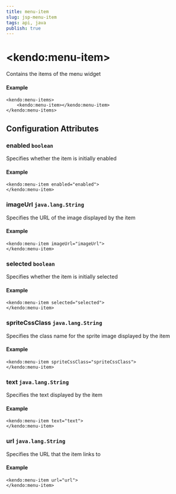 ```yaml
---
title: menu-item
slug: jsp-menu-item
tags: api, java
publish: true
---
```


# \<kendo:menu-item\>

Contains the items of the menu widget

#### Example
    <kendo:menu-items>
        <kendo:menu-item></kendo:menu-item>
    </kendo:menu-items>

## Configuration Attributes

### enabled `boolean`

Specifies whether the item is initially enabled

#### Example
    <kendo:menu-item enabled="enabled">
    </kendo:menu-item>

### imageUrl `java.lang.String`

Specifies the URL of the image displayed by the item

#### Example
    <kendo:menu-item imageUrl="imageUrl">
    </kendo:menu-item>

### selected `boolean`

Specifies whether the item is initially selected

#### Example
    <kendo:menu-item selected="selected">
    </kendo:menu-item>

### spriteCssClass `java.lang.String`

Specifies the class name for the sprite image displayed by the item

#### Example
    <kendo:menu-item spriteCssClass="spriteCssClass">
    </kendo:menu-item>

### text `java.lang.String`

Specifies the text displayed by the item

#### Example
    <kendo:menu-item text="text">
    </kendo:menu-item>

### url `java.lang.String`

Specifies the URL that the item links to

#### Example
    <kendo:menu-item url="url">
    </kendo:menu-item>

